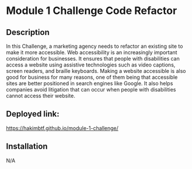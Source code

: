 # Module 1 Challenge Code Refactor

## Description 

In this Challenge, a marketing agency needs to refactor an existing site to make it more accessible.
Web accessibility is an increasingly important consideration for businesses. It ensures that people with disabilities can access a website using assistive technologies such as video captions, screen readers, and braille keyboards. Making a website accessible is also good for business for many reasons, one of them being that accessible sites are better positioned in search engines like Google. It also helps companies avoid litigation that can occur when people with disabilities cannot access their website.


## Deployed link:

https://hakimbtf.github.io/module-1-challenge/

## Installation

N/A
